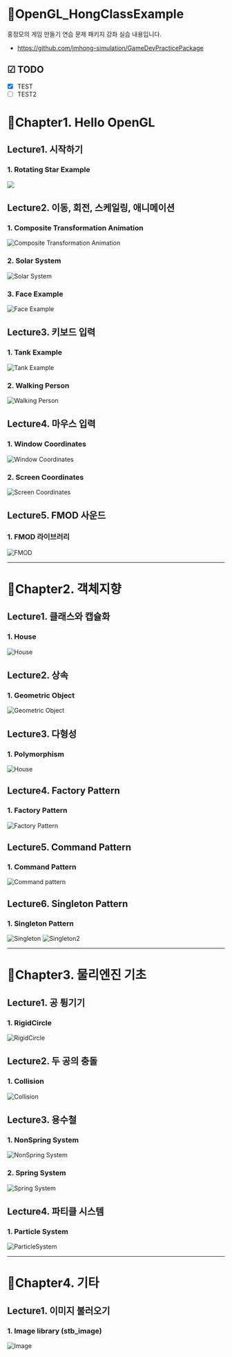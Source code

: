 # 🚀OpenGL_HongClassExample
홍정모의 게임 만들기 연습 문제 패키지 강좌 실습 내용입니다.
- https://github.com/jmhong-simulation/GameDevPracticePackage

## ☑ TODO
- [x] TEST
- [ ] TEST2

# 🎨Chapter1. Hello OpenGL
## Lecture1. 시작하기
### 1. Rotating Star Example
![](OpenGL_HongClassExample/Chapter1/Lecture1/Screenshots/RotatingStarExample.gif)

## Lecture2. 이동, 회전, 스케일링, 애니메이션
### 1. Composite Transformation Animation
![Composite Transformation Animation](OpenGL_HongClassExample/Chapter1/Lecture1/Screenshots/CompositeTransformation.gif)

### 2. Solar System
![Solar System](OpenGL_HongClassExample/Chapter1/Lecture1/Screenshots/SolarSystem.gif)

### 3. Face Example
![Face Example](OpenGL_HongClassExample/Chapter1/Lecture1/Screenshots/FaceExample.PNG)

## Lecture3. 키보드 입력
### 1. Tank Example
![Tank Example](OpenGL_HongClassExample/Chapter1/Lecture1/Screenshots/TankExample.gif)

### 2. Walking Person
![Walking Person](OpenGL_HongClassExample/Chapter1/Lecture1/Screenshots/WalkingPerson.gif)

## Lecture4. 마우스 입력
### 1. Window Coordinates
![Window Coordinates](OpenGL_HongClassExample/Chapter1/Lecture1/Screenshots/WindowCoordinates.gif)

### 2. Screen Coordinates
![Screen Coordinates](OpenGL_HongClassExample/Chapter1/Lecture1/Screenshots/ScreenCoordinates.gif)

## Lecture5. FMOD 사운드
### 1. FMOD 라이브러리
![FMOD](OpenGL_HongClassExample/Chapter1/Lecture1/Screenshots/FMOD.png)

---
# 🎨Chapter2. 객체지향

## Lecture1. 클래스와 캡슐화
### 1. House
![House](/OpenGL_HongClassExample/Chapter2/Screenshots/house.gif)

## Lecture2. 상속
### 1. Geometric Object
![Geometric Object](/OpenGL_HongClassExample/Chapter2/Screenshots/GeometricObject.gif)

## Lecture3. 다형성
### 1. Polymorphism
![House](/OpenGL_HongClassExample/Chapter2/Screenshots/Polymorphism.png)

## Lecture4. Factory Pattern
### 1. Factory Pattern
![Factory Pattern](/OpenGL_HongClassExample/Chapter2/Screenshots/FactoryPattern.PNG)

## Lecture5. Command Pattern
### 1. Command Pattern
![Command pattern](/OpenGL_HongClassExample/Chapter2/Screenshots/CommandPattern.gif)

## Lecture6. Singleton Pattern
### 1. Singleton Pattern
![Singleton](/OpenGL_HongClassExample/Chapter2/Screenshots/Singleton.png)
![Singleton2](/OpenGL_HongClassExample/Chapter2/Screenshots/Singleton2.png)

---
# 🎨Chapter3. 물리엔진 기초

## Lecture1. 공 튕기기
### 1. RigidCircle
![RigidCircle](/OpenGL_HongClassExample/Chapter3/Screenshots/RigidCircle.gif)

## Lecture2. 두 공의 충돌
### 1. Collision
![Collision](/OpenGL_HongClassExample/Chapter3/Screenshots/Collision.gif)

## Lecture3. 용수철
### 1. NonSpring System
![NonSpring System](/OpenGL_HongClassExample/Chapter3/Screenshots/NonSpringSystem.gif)

### 2. Spring System
![Spring System](/OpenGL_HongClassExample/Chapter3/Screenshots/SpringSystem.gif)

## Lecture4. 파티클 시스템
### 1. Particle System
![ParticleSystem](/OpenGL_HongClassExample/Chapter3/Screenshots/ParticleSystem.gif)

---
# 🎨Chapter4. 기타

## Lecture1. 이미지 불러오기
### 1. Image library (stb_image)
![Image](/OpenGL_HongClassExample/Chapter4/Screenshots/Image.gif)
